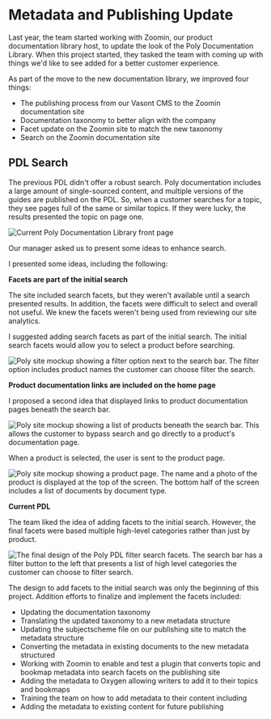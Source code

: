 

# Metadata and Publishing Update

Last year, the team started working with Zoomin, our product documentation library host, to update the look of the Poly Documentation Library. When this project started, they tasked the team with coming up with things we'd like to see added for a better customer experience.

As part of the move to the new documentation library, we improved four things:

* The publishing process from our Vasont CMS to the Zoomin documentation site
* Documentation taxonomy to better align with the company
* Facet update on the Zoomin site to match the new taxonomy
* Search on the Zoomin documentation site

## PDL Search
The previous PDL didn't offer a robust search. Poly documentation includes a large amount of single-sourced content, and multiple versions of the guides are published on the PDL. So, when a customer searches for a topic, they see pages full of the same or similar topics. If they were lucky, the results presented the topic on page one.

![Current Poly Documentation Library front page](https://chriskpeterson.github.io/vuepress2/public/search/poly-site-original.png)

Our manager asked us to present some ideas to enhance search.

I presented some ideas, including the following:

**Facets are part of the initial search**

The site included search facets, but they weren't available until a search presented results. In addition, the facets were difficult to select and overall not useful. We knew the facets weren't being used from reviewing our site analytics.

I suggested adding search facets as part of the initial search. The initial search facets would allow you to select a product before searching.

![Poly site mockup showing a filter option next to the search bar. The filter option includes product names the customer can choose filter the search.](https://chriskpeterson.github.io/vuepress2/public/search/poly-site-idea-2.png)

**Product documentation links are included on the home page**

I proposed a second idea that displayed links to product documentation pages beneath the search bar.

![Poly site mockup showing a list of products beneath the search bar. This allows the customer to bypass search and go directly to a product's documentation page.](https://chriskpeterson.github.io/vuepress2/public/search/poly-site-idea-3.png)

When a product is selected, the user is sent to the product page.

![Poly site mockup showing a product page. The name and a photo of the product is displayed at the top of the screen. The bottom half of the screen includes a list of documents by document type.](https://chriskpeterson.github.io/vuepress2/public/search/poly-site-idea-4.png)

**Current PDL**

The team liked the idea of adding facets to the initial search. However, the final facets were based multiple high-level categories rather than just by product.

![The final design of the Poly PDL filter search facets. The search bar has a filter button to the left that presents a list of high level categories the customer can choose to filter search.](https://chriskpeterson.github.io/vuepress2/public/search/poly-doc-library.png)

The design to add facets to the initial search was only the beginning of this project. Addition efforts to finalize and implement the facets included:

* Updating the documentation taxonomy
* Translating the updated taxonomy to a new metadata structure
* Updating the subjectscheme file on our publishing site to match the metadata structure
* Converting the metadata in existing documents to the new metadata structured
* Working with Zoomin to enable and test a plugin that converts topic and bookmap metadata into search facets on the publishing site
* Adding the metadata to Oxygen allowing writers to add it to their topics and bookmaps
* Training the team on how to add metadata to their content including
* Adding the metadata to existing content for future publishing

